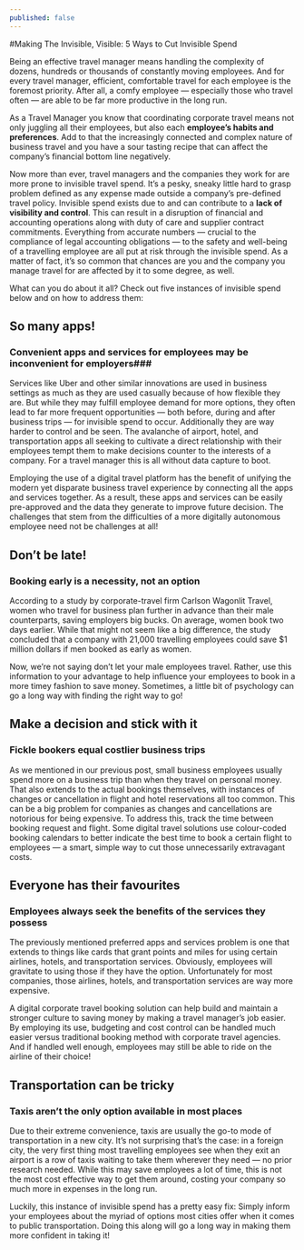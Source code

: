```yaml
---
published: false
---
```

#Making The Invisible, Visible: 5 Ways to Cut Invisible Spend

Being an effective travel manager means handling the complexity of dozens, hundreds or thousands of constantly moving employees. And for every travel manager, efficient, comfortable travel for each employee is the foremost priority. After all, a comfy employee — especially those who travel often — are able to be far more productive in the long run.  

As a Travel Manager you know that coordinating corporate travel means not only juggling all their employees, but also each **employee’s habits and preferences**. Add to that the increasingly connected and complex nature of business travel and you have a sour tasting recipe that can affect the company’s financial bottom line negatively.

Now more than ever, travel managers and the companies they work for are more prone to invisible travel spend. It’s a pesky, sneaky little hard to grasp problem defined as any expense made outside a company’s pre-defined travel policy. Invisible spend exists due to and can contribute to a **lack of visibility and control**. This can result in a disruption of financial and accounting operations along with duty of care and supplier contract commitments. Everything from accurate numbers — crucial to the compliance of legal accounting obligations — to the safety and well-being of a travelling employee are all put at risk through the invisible spend. As a matter of fact, it’s so common that chances are you and the company you manage travel for are affected by it to some degree, as well. 

What can you do about it all? Check out five instances of invisible spend below and on how to address them:

## So many apps!
### Convenient apps and services for employees may be inconvenient for employers###



Services like Uber and other similar innovations are used in business settings as much as they are used casually because of how flexible they are. But while they may fulfill employee demand for more options, they often lead to far more frequent opportunities — both before, during and after business trips — for invisible spend to occur. Additionally they are way harder to control and be seen. The avalanche of airport, hotel, and transportation apps all seeking to cultivate a direct relationship with their employees tempt them to make decisions counter to the interests of a company. For a travel manager this is all without data capture to boot. 

Employing the use of a digital travel platform has the benefit of unifying the modern yet disparate business travel experience by connecting all the apps and services together. As a result, these apps and services can be easily pre-approved and the data they generate to improve future decision. The challenges that stem from the difficulties of a more digitally autonomous employee need not be challenges at all! 

## Don’t be late!
### Booking early is a necessity, not an option

According to a study by corporate-travel firm Carlson Wagonlit Travel, women who travel for business plan further in advance than their male counterparts, saving employers big bucks. On average, women book two days earlier. While that might not seem like a big difference, the study concluded that a company with 21,000 travelling employees could save $1 million dollars if men booked as early as women. 

Now, we’re not saying don’t let your male employees travel. Rather, use this information to your advantage to help influence your employees to book in a more timey fashion to save money. Sometimes, a little bit of psychology can go a long way with finding the right way to go! 

## Make a decision and stick with it
### Fickle bookers equal costlier business trips
 
As we mentioned in our previous post, small business employees usually spend more on a business trip than when they travel on personal money. That also extends to the actual bookings themselves, with instances of changes or cancellation in flight and hotel reservations all too common. This can be a big problem for companies as changes and cancellations are notorious for being expensive. 
To address this, track the time between booking request and flight. Some digital travel solutions use colour-coded booking calendars to better indicate the best time to book a certain flight to employees — a smart, simple way to cut those unnecessarily extravagant costs.

## Everyone has their favourites
### Employees always seek the benefits of the services they possess

The previously mentioned preferred apps and services problem is one that extends to things like cards that grant points and miles for using certain airlines, hotels, and transportation services. Obviously, employees will gravitate to using those if they have the option. Unfortunately for most companies, those airlines, hotels, and transportation services are way more expensive. 

A digital corporate travel booking solution can help build and maintain a stronger culture to saving money by making a travel manager’s job easier. By employing its use, budgeting and cost control can be handled much easier versus traditional booking method with corporate travel agencies. And if handled well enough, employees may still be able to ride on the airline of their choice! 

## Transportation can be tricky
### Taxis aren’t the only option available in most places
Due to their extreme convenience, taxis are usually the go-to mode of transportation in a new city. It’s not surprising that’s the case: in a foreign city, the very first thing most travelling employees see when they exit an airport is a row of taxis waiting to take them wherever they need — no prior research needed. While this may save employees a lot of time, this is not the most cost effective way to get them around, costing your company so much more in expenses in the long run. 

Luckily, this instance of invisible spend has a pretty easy fix: Simply inform your employees about the myriad of options most cities offer when it comes to public transportation. Doing this along will go a long way in making them more confident in taking it! 
